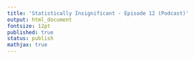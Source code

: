 ```yaml
---
title: 'Statistically Insignificant - Episode 12 (Podcast)'
output: html_document
fontsize: 12pt
published: true
status: publish
mathjax: true
---
```


<p align="center">
	<div class="sounder-widget" data-url="https://embed.sounder.fm/play/211427" style="width: 100%; height: 100%;"></div> <script> (function() { var qs, js, q, s, d = document, gi = d.getElementById, ce = d.createElement, gt = d.getElementsByTagName, id = 'soun_der', b = 'https://embed.sounder.fm'; if (!gi.call(d, id)) { js = ce.call(d, 'script'); js.id = id; js.src = b + '/embed.js'; q = gt.call(d, 'script')[0]; q.parentNode.insertBefore(js, q);}})(); </script> <div style=" font-family: Sans-Serif; font-size: 12px; color: #999; opacity: 0.5; padding-top: 5px;"> powered by <a href="https://sounder.fm?utm_campaign=saas&utm_source=sounder.fm-Episode&utm_medium=sounder&utm_content=sounder-embedded-poweredbysounder&utm_term=EN" style="color: #999;" target="_blank">Sounder</a></div>
</p>


In episode 12 [Statistically Insignificant podcast](https://statisticallyinsignificant.sounder.fm/show/statistically-insignificant) Jaryd and I are joined by [Joshua Zachariah](https://brookfieldinstitute.ca/team/joshua-zachariah/), an economist who works at the Brookfield Institute of Innovation and Entrepreneurship, a think tank, in Toronto, Canada. Joshua’s main research interest is in better understanding how gains from the innovation economy can be more equitably shared. Joshua has a background in economics and has worked for the Ontario public service and the private sector. In this episode we discuss the innovation economy in Canada, and Joshua’s view about economics and econometrics more broadly.
